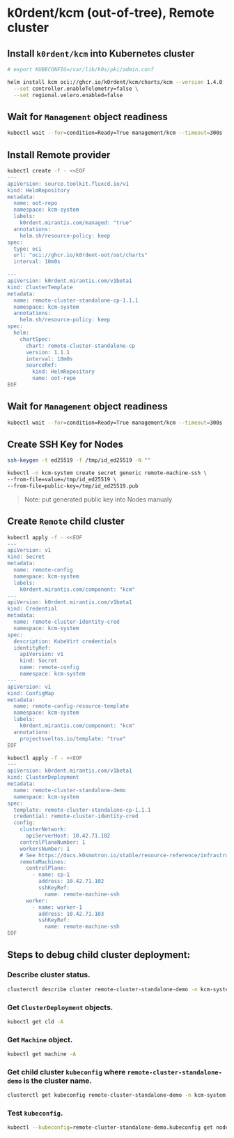 # k0rdent/kcm (out-of-tree), Remote cluster

## Install `k0rdent/kcm` into Kubernetes cluster

```bash
# export KUBECONFIG=/var/lib/k0s/pki/admin.conf

helm install kcm oci://ghcr.io/k0rdent/kcm/charts/kcm --version 1.4.0 -n kcm-system --create-namespace \
  --set controller.enableTelemetry=false \
  --set regional.velero.enabled=false
```

## Wait for `Management` object readiness

```bash
kubectl wait --for=condition=Ready=True management/kcm --timeout=300s
```

## Install Remote provider

```bash
kubectl create -f - <<EOF
---
apiVersion: source.toolkit.fluxcd.io/v1
kind: HelmRepository
metadata:
  name: oot-repo
  namespace: kcm-system
  labels:
    k0rdent.mirantis.com/managed: "true"
  annotations:
    helm.sh/resource-policy: keep
spec:
  type: oci
  url: "oci://ghcr.io/k0rdent-oot/oot/charts"
  interval: 10m0s

---
apiVersion: k0rdent.mirantis.com/v1beta1
kind: ClusterTemplate
metadata:
  name: remote-cluster-standalone-cp-1.1.1
  namespace: kcm-system
  annotations:
    helm.sh/resource-policy: keep
spec:
  helm:
    chartSpec:
      chart: remote-cluster-standalone-cp
      version: 1.1.1
      interval: 10m0s
      sourceRef:
        kind: HelmRepository
        name: oot-repo
EOF
```

## Wait for `Management` object readiness

```bash
kubectl wait --for=condition=Ready=True management/kcm --timeout=300s
```

## Create SSH Key for Nodes

```bash
ssh-keygen -t ed25519 -f /tmp/id_ed25519 -N ""

kubectl -n kcm-system create secret generic remote-machine-ssh \
--from-file=value=/tmp/id_ed25519 \
--from-file=public-key=/tmp/id_ed25519.pub
```

> Note: put generated public key into Nodes manualy

## Create `Remote` child cluster

```bash
kubectl apply -f - <<EOF
---
apiVersion: v1
kind: Secret
metadata:
  name: remote-config
  namespace: kcm-system
  labels:
    k0rdent.mirantis.com/component: "kcm"
---
apiVersion: k0rdent.mirantis.com/v1beta1
kind: Credential
metadata:
  name: remote-cluster-identity-cred
  namespace: kcm-system
spec:
  description: KubeVirt credentials
  identityRef:
    apiVersion: v1
    kind: Secret
    name: remote-config
    namespace: kcm-system
---
apiVersion: v1
kind: ConfigMap
metadata:
  name: remote-config-resource-template
  namespace: kcm-system
  labels:
    k0rdent.mirantis.com/component: "kcm"
  annotations:
    projectsveltos.io/template: "true"
EOF

kubectl apply -f - <<EOF
---
apiVersion: k0rdent.mirantis.com/v1beta1
kind: ClusterDeployment
metadata:
  name: remote-cluster-standalone-demo
  namespace: kcm-system
spec:
  template: remote-cluster-standalone-cp-1.1.1
  credential: remote-cluster-identity-cred
  config:
    clusterNetwork:
      apiServerHost: 10.42.71.102
    controlPlaneNumber: 1
    workersNumber: 1
    # See https://docs.k0smotron.io/stable/resource-reference/infrastructure.cluster.x-k8s.io-v1beta1/#pooledremotemachinespecmachine
    remoteMachines:
      controlPlane:
        - name: cp-1
          address: 10.42.71.102
          sshKeyRef:
            name: remote-machine-ssh
      worker:
        - name: worker-1
          address: 10.42.71.103
          sshKeyRef:
            name: remote-machine-ssh
EOF
```

## Steps to debug child cluster deployment:

### Describe cluster status.

```bash
clusterctl describe cluster remote-cluster-standalone-demo -n kcm-system
```

### Get `ClusterDeployment` objects.

```bash
kubectl get cld -A
```

### Get `Machine` object.

```bash
kubectl get machine -A
```

### Get child cluster `kubeconfig` where `remote-cluster-standalone-demo` is the cluster name.

```bash
clusterctl get kubeconfig remote-cluster-standalone-demo -n kcm-system > remote-cluster-standalone-demo.kubeconfig
```

### Test `kubeconfig`.

```bash
kubectl --kubeconfig=remote-cluster-standalone-demo.kubeconfig get nodes -o wide
```
